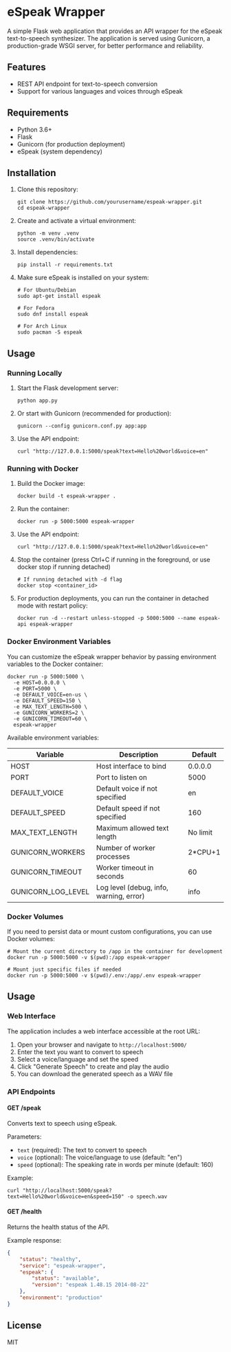 # eSpeak Wrapper

A simple Flask web application that provides an API wrapper for the eSpeak text-to-speech synthesizer. The application is served using Gunicorn, a production-grade WSGI server, for better performance and reliability.

## Features

- REST API endpoint for text-to-speech conversion
- Support for various languages and voices through eSpeak

## Requirements

- Python 3.6+
- Flask
- Gunicorn (for production deployment)
- eSpeak (system dependency)

## Installation

1. Clone this repository:
   ```
   git clone https://github.com/yourusername/espeak-wrapper.git
   cd espeak-wrapper
   ```

2. Create and activate a virtual environment:
   ```
   python -m venv .venv
   source .venv/bin/activate
   ```

3. Install dependencies:
   ```
   pip install -r requirements.txt
   ```

4. Make sure eSpeak is installed on your system:
   ```
   # For Ubuntu/Debian
   sudo apt-get install espeak

   # For Fedora
   sudo dnf install espeak

   # For Arch Linux
   sudo pacman -S espeak
   ```

## Usage

### Running Locally

1. Start the Flask development server:
   ```
   python app.py
   ```

1. Or start with Gunicorn (recommended for production):
   ```
   gunicorn --config gunicorn.conf.py app:app
   ```

2. Use the API endpoint:
   ```
   curl "http://127.0.0.1:5000/speak?text=Hello%20world&voice=en"
   ```

### Running with Docker

1. Build the Docker image:
   ```
   docker build -t espeak-wrapper .
   ```

2. Run the container:
   ```
   docker run -p 5000:5000 espeak-wrapper
   ```

3. Use the API endpoint:
   ```
   curl "http://127.0.0.1:5000/speak?text=Hello%20world&voice=en"
   ```

4. Stop the container (press Ctrl+C if running in the foreground, or use docker stop if running detached)
   ```
   # If running detached with -d flag
   docker stop <container_id>
   ```

5. For production deployments, you can run the container in detached mode with restart policy:
   ```
   docker run -d --restart unless-stopped -p 5000:5000 --name espeak-api espeak-wrapper
   ```

### Docker Environment Variables

You can customize the eSpeak wrapper behavior by passing environment variables to the Docker container:

```
docker run -p 5000:5000 \
  -e HOST=0.0.0.0 \
  -e PORT=5000 \
  -e DEFAULT_VOICE=en-us \
  -e DEFAULT_SPEED=150 \
  -e MAX_TEXT_LENGTH=500 \
  -e GUNICORN_WORKERS=2 \
  -e GUNICORN_TIMEOUT=60 \
  espeak-wrapper
```

Available environment variables:

| Variable | Description | Default |
|----------|-------------|---------|
| HOST | Host interface to bind | 0.0.0.0 |
| PORT | Port to listen on | 5000 |
| DEFAULT_VOICE | Default voice if not specified | en |
| DEFAULT_SPEED | Default speed if not specified | 160 |
| MAX_TEXT_LENGTH | Maximum allowed text length | No limit |
| GUNICORN_WORKERS | Number of worker processes | 2*CPU+1 |
| GUNICORN_TIMEOUT | Worker timeout in seconds | 60 |
| GUNICORN_LOG_LEVEL | Log level (debug, info, warning, error) | info |

### Docker Volumes

If you need to persist data or mount custom configurations, you can use Docker volumes:

```
# Mount the current directory to /app in the container for development
docker run -p 5000:5000 -v $(pwd):/app espeak-wrapper

# Mount just specific files if needed
docker run -p 5000:5000 -v $(pwd)/.env:/app/.env espeak-wrapper
```

## Usage

### Web Interface

The application includes a web interface accessible at the root URL:

1. Open your browser and navigate to `http://localhost:5000/`
2. Enter the text you want to convert to speech
3. Select a voice/language and set the speed
4. Click "Generate Speech" to create and play the audio
5. You can download the generated speech as a WAV file

### API Endpoints

#### GET /speak
Converts text to speech using eSpeak.

Parameters:
- `text` (required): The text to convert to speech
- `voice` (optional): The voice/language to use (default: "en")
- `speed` (optional): The speaking rate in words per minute (default: 160)

Example:
```
curl "http://localhost:5000/speak?text=Hello%20world&voice=en&speed=150" -o speech.wav
```

#### GET /health
Returns the health status of the API.

Example response:
```json
{
    "status": "healthy",
    "service": "espeak-wrapper",
    "espeak": {
        "status": "available",
        "version": "espeak 1.48.15 2014-08-22"
    },
    "environment": "production"
}
```

## License

MIT
